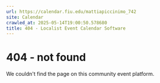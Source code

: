 ```yaml
---
url: https://calendar.fiu.edu/mattiapiccinimo_742
site: Calendar
crawled_at: 2025-05-14T19:00:50.578680
title: 404 - Localist Event Calendar Software
---
```


# 404 - not found
We couldn't find the page on this community event platform.
